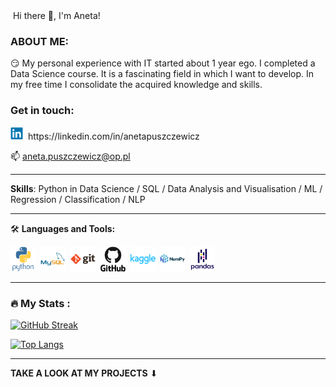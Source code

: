 <img src="https://komarev.com/ghpvc/?username=Anetta4&style=flat-square&color=blue" alt=""/>
Hi there 👋, I'm Aneta!


### **ABOUT ME:**

😏 My personal experience with IT started about 1 year ego. I completed a Data Science course. 
It is a fascinating field in which I want to develop. 
In my free time I consolidate the acquired knowledge and skills.


### **Get in touch:**
<div>
 <img src="https://github.com/devicons/devicon/blob/master/icons/linkedin/linkedin-original.svg" title="Ln" alt="Ln" 
 width="20" height="20"/>&nbsp; https://linkedin.com/in/anetapuszczewicz
 <div>
  
:mailbox: aneta.puszczewicz@op.pl

---
  
**Skills**: Python in Data Science / SQL / Data Analysis and Visualisation / ML / Regression / Classification / NLP

---

:hammer_and_wrench: **Languages and Tools:**
<div>
  <img src="https://github.com/devicons/devicon/blob/master/icons/python/python-original-wordmark.svg" title="Python" alt="Python" width="40" height="40"/>&nbsp;
  <img src="https://github.com/devicons/devicon/blob/master/icons/mysql/mysql-original-wordmark.svg" title="MySQL"  alt="MySQL" width="40" height="40"/>&nbsp;
  <img src="https://github.com/devicons/devicon/blob/master/icons/git/git-original-wordmark.svg" title="Git" **alt="Git" width="40" height="40"/>&nbsp;
  <img src="https://github.com/devicons/devicon/blob/master/icons/github/github-original-wordmark.svg" title="Github" alt="Github " width="40" height="40"/>&nbsp;
  <img src="https://github.com/devicons/devicon/blob/master/icons/kaggle/kaggle-original-wordmark.svg"  title="Kaggle" alt="Kaggle" width="40" height="40"/>&nbsp;
  <img src="https://github.com/devicons/devicon/blob/master/icons/numpy/numpy-original-wordmark.svg" title="Np" alt="Np" width="40" height="40"/>&nbsp;
  <img src="https://github.com/devicons/devicon/blob/master/icons/pandas/pandas-original-wordmark.svg" title="Pandas" alt="Pandas" width="40" height="40"/>&nbsp;
</div>

---

### :fire: My Stats :
[![GitHub Streak](http://github-readme-streak-stats.herokuapp.com?user=Anetta4)](https://git.io/streak-stats)
  
[![Top Langs](https://github-readme-stats.vercel.app/api/top-langs/?username=Anetta4&layout=compact)](https://github.com/anuraghazra/github-readme-stats)
  
---
  
**TAKE A LOOK AT MY PROJECTS** ⬇
  
